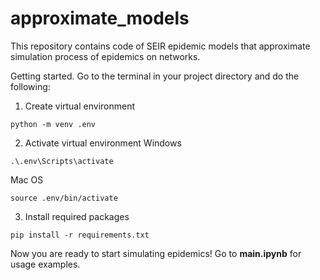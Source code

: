 # approximate_models
This repository contains code of SEIR epidemic models that approximate simulation process of epidemics on networks.

Getting started. Go to the terminal in your project directory and do the following:
1. Create virtual environment
```
python -m venv .env
```
2. Activate virtual environment
Windows
```
.\.env\Scripts\activate
```
Mac OS
```
source .env/bin/activate
```
3. Install required packages
```
pip install -r requirements.txt
```

Now you are ready to start simulating epidemics! Go to **main.ipynb** for usage examples.
